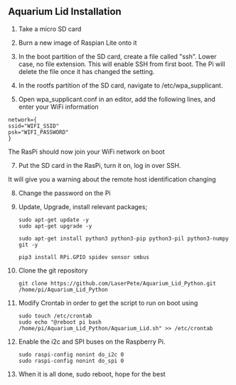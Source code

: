 
Aquarium Lid Installation
-------------------------

1. Take a micro SD card

2. Burn a new image of Raspian Lite onto it

3. In the boot partition of the SD card, create a file called "ssh". Lower case, no file extension.
This will enable SSH from first boot. The Pi will delete the file once it has changed the setting.

4. In the rootfs partition of the SD card, navigate to /etc/wpa_supplicant.

5. Open wpa_supplicant.conf in an editor, add the following lines, and enter your WiFi information

```
network={
ssid="WIFI_SSID"
psk="WIFI_PASSWORD"
}
```

The RasPi should now join your WiFi network on boot

7. Put the SD card in the RasPi, turn it on, log in over SSH.

It will give you a warning about the remote host identification changing

8. Change the password on the Pi

9. Update, Upgrade, install relevant packages;
	```
	sudo apt-get update -y
 	sudo apt-get upgrade -y 

	sudo apt-get install python3 python3-pip python3-pil python3-numpy git -y

	pip3 install RPi.GPIO spidev sensor smbus
	```  

10. Clone the git repository
	```
	git clone https://github.com/LaserPete/Aquarium_Lid_Python.git /home/pi/Aquarium_Lid_Python
	```
11. Modify Crontab in order to get the script to run on boot using 
	```
	sudo touch /etc/crontab
    sudo echo "@reboot pi bash /home/pi/Aquarium_Lid_Python/Aquarium_Lid.sh" >> /etc/crontab
	```

12. Enable the i2c and SPI buses on the Raspberry Pi.
	```    
	sudo raspi-config nonint do_i2c 0
    sudo raspi-config nonint do_spi 0
	```
12. When it is all done, sudo reboot, hope for the best
